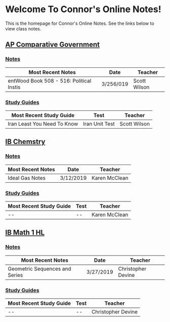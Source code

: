 # Welcome To Connor's Online Notes!
This is the homepage for  Connor's Online Notes. See the links below to view class notes.

## [AP Comparative Government](articles/ap-comp-gov/index.html)
### [Notes](articles/ap-comp-gov/index.html#notes)

| Most Recent Notes | Date | Teacher |
|--|--|--|
| entWood Book 508 - 516: Political Instis | 3/256/019 | Scott Wilson |

### [Study Guides](articles/ap-comp-gov/index.html#study-guides)
| Most Recent Study Guide | Test | Teacher |
|--|--|--|
| Iran Least You Need To Know | Iran Unit Test | Scott Wilson |

## [IB Chemstry](articles/ib-chemistry/index.html)
### [Notes](articles/ib-chemistry/index.html#notes)
| Most Recent Notes | Date | Teacher |
|--|--|--|
| Ideal Gas Notes | 3/12/2019 | Karen McClean |

### [Study Guides](articles/ib-chemistry/index.html#study-guides)
| Most Recent Study Guide | Test | Teacher |
|--|--|--|
| -- | -- | Karen McClean |

## [IB Math 1 HL](articles/ib-math-hl-1/index.html)
### [Notes](articles/ib-math-hl-1/index.html#notes)
| Most Recent Notes | Date | Teacher |
|--|--|--|
| Geometric Sequences and Series | 3/27/2019 | Christopher Devine |

### [Study Guides](articles/ib-math-hl-1/index.html#study-guides)
| Most Recent Study Guide | Test | Teacher |
|--|--|--|
| -- | -- | Christopher Devine |
<!--stackedit_data:
eyJoaXN0b3J5IjpbODc3Njk4MzM4LDEwMjcyNzM4MjksNzI2Mz
U1NjAwLC05NzIxODg4NDUsNjc1NjY5NzA1LC01MDkzODk3Mjcs
ODIyNTM2Mzg1LDI0NjU2Nzg1MSwyMDU2MDk1NzkwLC0yMDAyMj
M4NjQ4XX0=
-->